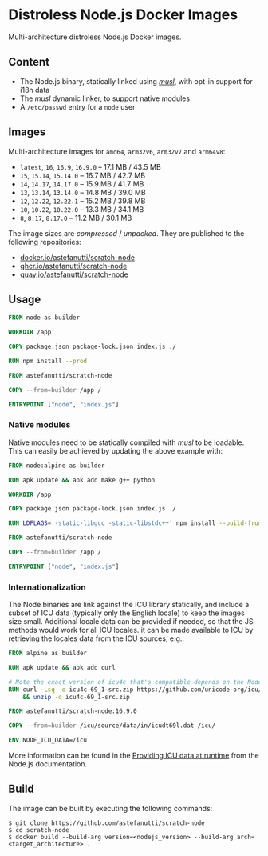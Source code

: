 # Distroless Node.js Docker Images

Multi-architecture distroless Node.js Docker images.

## Content

* The Node.js binary, statically linked using [_musl_](https://musl.libc.org), with opt-in support for i18n data
* The _musl_ dynamic linker, to support native modules
* A `/etc/passwd` entry for a `node` user

## Images

Multi-architecture images for `amd64`, `arm32v6`, `arm32v7` and `arm64v8`:

* `latest`, `16`, `16.9`, `16.9.0` – 17.1 MB / 43.5 MB
* `15`, `15.14`, `15.14.0` – 16.7 MB / 42.7 MB
* `14`, `14.17`, `14.17.0` – 15.9 MB / 41.7 MB
* `13`, `13.14`, `13.14.0` – 14.8 MB / 39.0 MB
* `12`, `12.22`, `12.22.1` – 15.2 MB / 39.8 MB
* `10`, `10.22`, `10.22.0` – 13.3 MB / 34.1 MB
* `8`, `8.17`, `8.17.0` – 11.2 MB / 30.1 MB

The image sizes are _compressed_ / _unpacked_.
They are published to the following repositories:
* [docker.io/astefanutti/scratch-node](https://hub.docker.com/r/astefanutti/scratch-node)
* [ghcr.io/astefanutti/scratch-node](https://github.com/users/astefanutti/packages/container/package/scratch-node)
* [quay.io/astefanutti/scratch-node](https://quay.io/repository/astefanutti/scratch-node)

## Usage

```dockerfile
FROM node as builder

WORKDIR /app

COPY package.json package-lock.json index.js ./

RUN npm install --prod

FROM astefanutti/scratch-node

COPY --from=builder /app /

ENTRYPOINT ["node", "index.js"]
```

### Native modules

Native modules need to be statically compiled with _musl_ to be loadable.
This can easily be achieved by updating the above example with:

```dockerfile
FROM node:alpine as builder

RUN apk update && apk add make g++ python

WORKDIR /app

COPY package.json package-lock.json index.js ./

RUN LDFLAGS='-static-libgcc -static-libstdc++' npm install --build-from-source=<native_module>

FROM astefanutti/scratch-node

COPY --from=builder /app /

ENTRYPOINT ["node", "index.js"]
```

### Internationalization

The Node binaries are link against the ICU library statically, and include a subset of ICU data (typically only the English locale) to keep the images size small.
Additional locale data can be provided if needed, so that the JS methods would work for all ICU locales. it can be made available to ICU by retrieving the locales data from the ICU sources, e.g.:

```dockerfile
FROM alpine as builder

RUN apk update && apk add curl

# Note the exact version of icu4c that's compatible depends on the Node version!
RUN curl -Lsq -o icu4c-69_1-src.zip https://github.com/unicode-org/icu/releases/download/release-69-1/icu4c-69_1-src.zip \
    && unzip -q icu4c-69_1-src.zip

FROM astefanutti/scratch-node:16.9.0

COPY --from=builder /icu/source/data/in/icudt69l.dat /icu/

ENV NODE_ICU_DATA=/icu
```

More information can be found in the [Providing ICU data at runtime](https://nodejs.org/api/intl.html#intl_providing_icu_data_at_runtime) from the Node.js documentation.

## Build

The image can be built by executing the following commands:

```console
$ git clone https://github.com/astefanutti/scratch-node
$ cd scratch-node
$ docker build --build-arg version=<nodejs_version> --build-arg arch=<target_architecture> .
```
